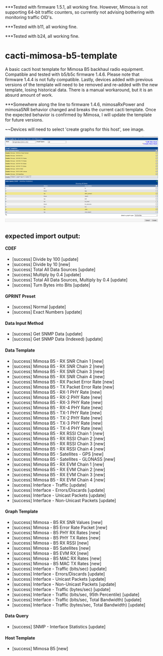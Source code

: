 ***Tested with firmware 1.5.1, all working fine. However, Mimosa is not supporting 64-bit traffic counters, so currently not advising bothering with monitoring traffic OID's.

***Tested with b11, all working fine.

***Tested with b24, all working fine.

# cacti-mimosa-b5-template
A basic cacti host template for Mimosa B5 backhaul radio equipment.
Compatible and tested with b5/b5c firmware 1.4.6.
Please note that firmware 1.4.4 is not fully compatible.
Lastly, devices added with previous versions of the template will need to be removed and re-added with the new template, losing historical data. There is a manual workaround, but it is an absurd amount of work.

***Somewhere along the line to firmware 1.4.6, mimosaRxPower and mimosaSNR behavior changed and breaks the current cacti template. Once the expected behavior is confirmed by Mimosa, I will update the template for future versions.

~~Devices will need to select 'create graphs for this host', see image.

![create-new-graphs](https://github.com/danpalamo/cacti-mimosa-b5-template/blob/master/cacti-mimosa-b5-template-create-new-graphs.png)

## expected import output:

#### CDEF
- [success] Divide by 100 [update]
- [success] Divide by 10 [new]
- [success] Total All Data Sources [update]
- [success] Multiply by 0.4 [update]
- [success] Total All Data Sources, Multiply by 0.4 [update]
- [success] Turn Bytes into Bits [update]

#### GPRINT Preset
- [success] Normal [update]
- [success] Exact Numbers [update]

#### Data Input Method
- [success] Get SNMP Data [update]
- [success] Get SNMP Data (Indexed) [update]

#### Data Template
- [success] Mimosa B5 - RX SNR Chain 1 [new]
- [success] Mimosa B5 - RX SNR Chain 2 [new]
- [success] Mimosa B5 - RX SNR Chain 3 [new]
- [success] Mimosa B5 - RX SNR Chain 4 [new]
- [success] Mimosa B5 - RX Packet Error Rate [new]
- [success] Mimosa B5 - TX Packet Error Rate [new]
- [success] Mimosa B5 - RX-1 PHY Rate [new]
- [success] Mimosa B5 - RX-2 PHY Rate [new]
- [success] Mimosa B5 - RX-3 PHY Rate [new]
- [success] Mimosa B5 - RX-4 PHY Rate [new]
- [success] Mimosa B5 - TX-1 PHY Rate [new]
- [success] Mimosa B5 - TX-2 PHY Rate [new]
- [success] Mimosa B5 - TX-3 PHY Rate [new]
- [success] Mimosa B5 - TX-4 PHY Rate [new]
- [success] Mimosa B5 - RX RSSI Chain 1 [new]
- [success] Mimosa B5 - RX RSSI Chain 2 [new]
- [success] Mimosa B5 - RX RSSI Chain 3 [new]
- [success] Mimosa B5 - RX RSSI Chain 4 [new]
- [success] Mimosa B5 - Satellites - GPS [new]
- [success] Mimosa B5 - Satellites - GLONASS [new]
- [success] Mimosa B5 - RX EVM Chain 1 [new]
- [success] Mimosa B5 - RX EVM Chain 2 [new]
- [success] Mimosa B5 - RX EVM Chain 3 [new]
- [success] Mimosa B5 - RX EVM Chain 4 [new]
- [success] Interface - Traffic [update]
- [success] Interface - Errors/Discards [update]
- [success] Interface - Unicast Packets [update]
- [success] Interface - Non-Unicast Packets [update]

#### Graph Template
- [success] Mimosa - B5 RX SNR Values [new]
- [success] Mimosa - B5 Error Rate Packet [new]
- [success] Mimosa - B5 PHY RX Rates [new]
- [success] Mimosa - B5 PHY TX Rates [new]
- [success] Mimosa - B5 RX RSSI [new]
- [success] Mimosa - B5 Satellites [new]
- [success] Mimosa - B5 EVM RX [new]
- [success] Mimosa - B5 MAC RX Rates [new]
- [success] Mimosa - B5 MAC TX Rates [new]
- [success] Interface - Traffic (bits/sec) [update]
- [success] Interface - Errors/Discards [update]
- [success] Interface - Unicast Packets [update]
- [success] Interface - Non-Unicast Packets [update]
- [success] Interface - Traffic (bytes/sec) [update]
- [success] Interface - Traffic (bits/sec, 95th Percentile) [update]
- [success] Interface - Traffic (bits/sec, Total Bandwidth) [update]
- [success] Interface - Traffic (bytes/sec, Total Bandwidth) [update]

#### Data Query
- [success] SNMP - Interface Statistics [update]

#### Host Template
- [success] Mimosa B5 [new]

